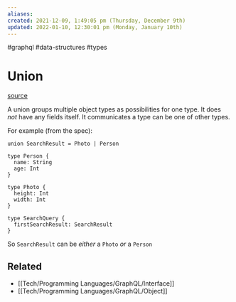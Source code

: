 ```yaml
---
aliases: 
created: 2021-12-09, 1:49:05 pm (Thursday, December 9th)
updated: 2022-01-10, 12:30:01 pm (Monday, January 10th)
---
```

#graphql #data-structures #types

# Union
[source](https://spec.graphql.org/June2018/#sec-Unions)

A union groups multiple object types as possibilities for one type.
It does *not* have any fields itself.
It communicates a type can be one of other types.

For example (from the spec):
```
union SearchResult = Photo | Person

type Person {
  name: String
  age: Int
}

type Photo {
  height: Int
  width: Int
}

type SearchQuery {
  firstSearchResult: SearchResult
}
```

So `SearchResult` can be *either* a `Photo` *or* a `Person`

## Related
- [[Tech/Programming Languages/GraphQL/Interface]]
- [[Tech/Programming Languages/GraphQL/Object]]